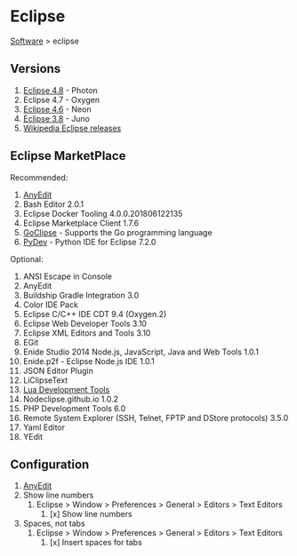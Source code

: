 # Eclipse

[Software](README.md#E) > eclipse

## Versions

1. [Eclipse 4.8](eclipse-4.8.md) - Photon
1. Eclipse 4.7 - Oxygen
1. [Eclipse 4.6](eclipse-4.6.md) - Neon
1. [Eclipse 3.8](eclipse-3.8.md) - Juno
1. [Wikipedia Eclipse releases](https://en.wikipedia.org/wiki/Eclipse_%28software%29#Releases)

## Eclipse MarketPlace

Recommended:

1. [AnyEdit](anyedit.md)
1. Bash Editor 2.0.1
1. Eclipse Docker Tooling  4.0.0.201806122135
1. Eclipse Marketplace Client 1.7.6
1. [GoClipse](goclipse.md) - Supports the Go programming language
1. [PyDev](pydev.md) - Python IDE for Eclipse 7.2.0

Optional:

1. ANSI Escape in Console
1. AnyEdit
1. Buildship Gradle Integration 3.0
1. Color IDE Pack
1. Eclipse C/C++ IDE CDT 9.4 (Oxygen.2)
1. Eclipse Web Developer Tools 3.10
1. Eclipse XML Editors and Tools 3.10
1. EGit
1. Enide Studio 2014 Node.js, JavaScript, Java and Web Tools 1.0.1
1. Enide.p2f - Eclipse Node.js IDE 1.0.1
1. JSON Editor Plugin
1. LiClipseText
1. [Lua Development Tools](http://www.eclipse.org/ldt/)
1. Nodeclipse.github.io 1.0.2
1. PHP Development Tools 6.0
1. Remote System Explorer (SSH, Telnet, FPTP and DStore protocols) 3.5.0
1. Yaml Editor
1. YEdit

## Configuration

1. [AnyEdit](anyedit.md#configuration)
1. Show line numbers
    1. Eclipse > Window > Preferences > General > Editors > Text Editors
        1. [x] Show line numbers
1. Spaces, not tabs
    1. Eclipse > Window > Preferences > General > Editors > Text Editors
        1. [x] Insert spaces for tabs
